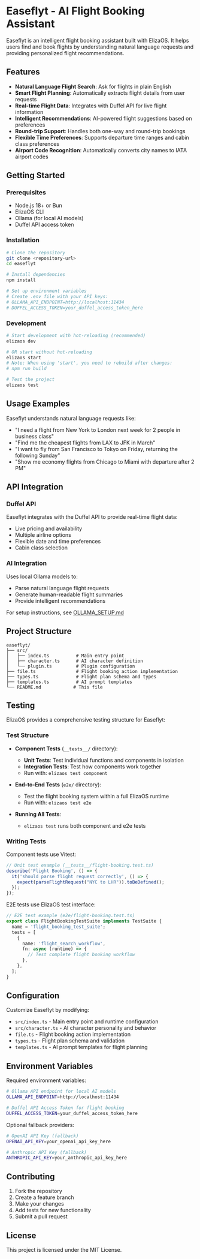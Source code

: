 # Easeflyt - AI Flight Booking Assistant

Easeflyt is an intelligent flight booking assistant built with ElizaOS. It helps users find and book flights by understanding natural language requests and providing personalized flight recommendations.

## Features

- **Natural Language Flight Search**: Ask for flights in plain English
- **Smart Flight Planning**: Automatically extracts flight details from user requests
- **Real-time Flight Data**: Integrates with Duffel API for live flight information
- **Intelligent Recommendations**: AI-powered flight suggestions based on preferences
- **Round-trip Support**: Handles both one-way and round-trip bookings
- **Flexible Time Preferences**: Supports departure time ranges and cabin class preferences
- **Airport Code Recognition**: Automatically converts city names to IATA airport codes

## Getting Started

### Prerequisites

- Node.js 18+ or Bun
- ElizaOS CLI
- Ollama (for local AI models)
- Duffel API access token

### Installation

```bash
# Clone the repository
git clone <repository-url>
cd easeflyt

# Install dependencies
npm install

# Set up environment variables
# Create .env file with your API keys:
# OLLAMA_API_ENDPOINT=http://localhost:11434
# DUFFEL_ACCESS_TOKEN=your_duffel_access_token_here
```

### Development

```bash
# Start development with hot-reloading (recommended)
elizaos dev

# OR start without hot-reloading
elizaos start
# Note: When using 'start', you need to rebuild after changes:
# npm run build

# Test the project
elizaos test
```

## Usage Examples

Easeflyt understands natural language requests like:

- "I need a flight from New York to London next week for 2 people in business class"
- "Find me the cheapest flights from LAX to JFK in March"
- "I want to fly from San Francisco to Tokyo on Friday, returning the following Sunday"
- "Show me economy flights from Chicago to Miami with departure after 2 PM"

## API Integration

### Duffel API
Easeflyt integrates with the Duffel API to provide real-time flight data:
- Live pricing and availability
- Multiple airline options
- Flexible date and time preferences
- Cabin class selection

### AI Integration
Uses local Ollama models to:
- Parse natural language flight requests
- Generate human-readable flight summaries
- Provide intelligent recommendations

For setup instructions, see [OLLAMA_SETUP.md](OLLAMA_SETUP.md)

## Project Structure

```
easeflyt/
├── src/
│   ├── index.ts          # Main entry point
│   ├── character.ts      # AI character definition
│   └── plugin.ts         # Plugin configuration
├── file.ts               # Flight booking action implementation
├── types.ts              # Flight plan schema and types
├── templates.ts          # AI prompt templates
└── README.md            # This file
```

## Testing

ElizaOS provides a comprehensive testing structure for Easeflyt:

### Test Structure

- **Component Tests** (`__tests__/` directory):
  - **Unit Tests**: Test individual functions and components in isolation
  - **Integration Tests**: Test how components work together
  - Run with: `elizaos test component`

- **End-to-End Tests** (`e2e/` directory):
  - Test the flight booking system within a full ElizaOS runtime
  - Run with: `elizaos test e2e`

- **Running All Tests**:
  - `elizaos test` runs both component and e2e tests

### Writing Tests

Component tests use Vitest:

```typescript
// Unit test example (__tests__/flight-booking.test.ts)
describe('Flight Booking', () => {
  it('should parse flight request correctly', () => {
    expect(parseFlightRequest("NYC to LHR")).toBeDefined();
  });
});
```

E2E tests use ElizaOS test interface:

```typescript
// E2E test example (e2e/flight-booking.test.ts)
export class FlightBookingTestSuite implements TestSuite {
  name = 'flight_booking_test_suite';
  tests = [
    {
      name: 'flight_search_workflow',
      fn: async (runtime) => {
        // Test complete flight booking workflow
      },
    },
  ];
}
```

## Configuration

Customize Easeflyt by modifying:

- `src/index.ts` - Main entry point and runtime configuration
- `src/character.ts` - AI character personality and behavior
- `file.ts` - Flight booking action implementation
- `types.ts` - Flight plan schema and validation
- `templates.ts` - AI prompt templates for flight planning

## Environment Variables

Required environment variables:

```bash
# Ollama API endpoint for local AI models
OLLAMA_API_ENDPOINT=http://localhost:11434

# Duffel API Access Token for flight booking
DUFFEL_ACCESS_TOKEN=your_duffel_access_token_here
```

Optional fallback providers:
```bash
# OpenAI API Key (fallback)
OPENAI_API_KEY=your_openai_api_key_here

# Anthropic API Key (fallback)
ANTHROPIC_API_KEY=your_anthropic_api_key_here
```

## Contributing

1. Fork the repository
2. Create a feature branch
3. Make your changes
4. Add tests for new functionality
5. Submit a pull request

## License

This project is licensed under the MIT License.
